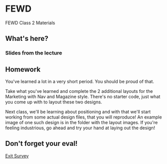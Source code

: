 # FEWD
FEWD Class 2 Materials

## What's here?

### Slides from the lecture

## Homework

You've learned a lot in a very short period.  You should be proud of that.  

Take what you've learned and complete the 2 additional layouts for the Marketing with Nav and Magazine style.  There's no starter code, just what you come up with to layout these two designs.

Next class, we'll be learning about positioning and with that we'll start working from some actual design files, that you will reproduce! An example image of one such design is in the folder with the layout images.  If you're feeling industrious, go ahead and try your hand at laying out the design!

## Don't forget your eval!

[Exit Survey](https://docs.google.com/forms/d/e/1FAIpQLSePxb1-LAwCmaHGrR4hPbaxSk9k96pi9Srk2qPZh22uAXaf3g/viewform)


